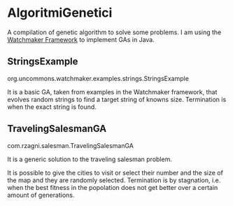 AlgoritmiGenetici
=================

A compilation of genetic algorithm to solve some problems. 
I am using the [Watchmaker Framework] to implement GAs in Java.

## StringsExample
org.uncommons.watchmaker.examples.strings.StringsExample

It is a basic GA, taken from examples in the Watchmaker framework, that evolves random strings to find a target string of knowns size. Termination is when the exact string is found.

## TravelingSalesmanGA
com.rzagni.salesman.TravelingSalesmanGA

It is a generic solution to the traveling salesman problem. 

It is possible to give the cities to visit or select their number and the size of the map and they are randomly selected. Termination is by stagnation, i.e. when the best fitness in the popolation does not get better over a certain amount of generations.

[Watchmaker Framework]:http://watchmaker.uncommons.org/
